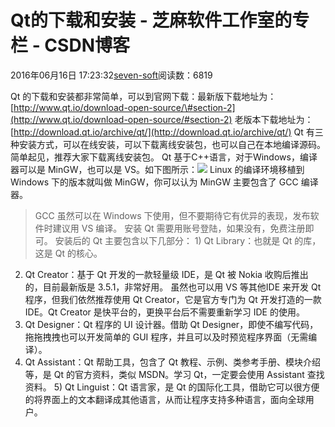 
# Qt的下载和安装 -  芝麻软件工作室的专栏 - CSDN博客


2016年06月16日 17:23:32[seven-soft](https://me.csdn.net/softn)阅读数：6819


Qt 的下载和安装都非常简单，可以到官网下载：最新版下载地址为：[http://www.qt.io/download-open-source/\#section-2](http://www.qt.io/download-open-source/#section-2)
老版本下载地址为：[http://download.qt.io/archive/qt/](http://download.qt.io/archive/qt/)
Qt 有三种安装方式，可以在线安装，可以下载离线安装包，也可以自己在本地编译源码。简单起见，推荐大家下载离线安装包。
Qt 基于C++语言，对于Windows，编译器可以是 MinGW，也可以是 VS。如下图所示：![](http://c.biancheng.net/cpp/uploads/allimg/151206/1-151206193533434.png)
Linux 的编译环境移植到 Windows 下的版本就叫做 MinGW，你可以认为 MinGW 主要包含了 GCC 编译器。
> GCC 虽然可以在 Windows 下使用，但不要期待它有优异的表现，发布软件时建议用 VS 编译。
安装 Qt 需要用账号登陆，如果没有，免费注册即可。
安装后的 Qt 主要包含以下几部分：
1) Qt Library：也就是 Qt 的库，这是 Qt 的核心。
2) Qt Creator：基于 Qt 开发的一款轻量级 IDE，是 Qt 被 Nokia 收购后推出的，目前最新版是 3.5.1，非常好用。
虽然也可以用 VS 等其他IDE 来开发 Qt 程序，但我们依然推荐使用 Qt Creator，它是官方专门为 Qt 开发打造的一款 IDE。Qt Creator 是快平台的，更换平台后不需要重新学习 IDE 的使用。
3) Qt Designer：Qt 程序的 UI 设计器。借助 Qt Designer，即使不编写代码，拖拖拽拽也可以开发简单的 GUI 程序，并且可以及时预览程序界面（无需编译）。
4) Qt Assistant：Qt 帮助工具，包含了 Qt 教程、示例、类参考手册、模块介绍等，是 Qt 的官方资料，类似 MSDN。学习 Qt，一定要会使用 Assistant 查找资料。
5) Qt Linguist：Qt 语言家，是 Qt 的国际化工具，借助它可以很方便的将界面上的文本翻译成其他语言，从而让程序支持多种语言，面向全球用户。

